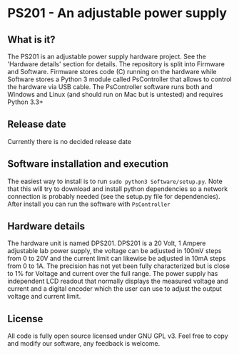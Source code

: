 PS201 - An adjustable power supply
======

What is it?
------
The PS201 is an adjustable power supply hardware project. See the 'Hardware details' section for details. The repository is split into Firmware and Software. Firmware stores code (C) running on the 
hardware while Software stores a Python 3 module called PsController that allows to control the hardware via USB cable.
The PsController software runs both and Windows and Linux (and should run on Mac but is untested) and requires Python 3.3+

Release date
------
Currently there is no decided release date

Software installation and execution
------
The easiest way to install is to run `sudo python3 Software/setup.py`. Note that this will try to download and install python dependencies so a network connection is probably needed (see the setup.py file for dependencies).
After install you can run the software with `PsController`

Hardware details
------
The hardware unit is named DPS201. DPS201 is a 20 Volt, 1 Ampere adjustable lab power supply, the voltage can be adjusted in 100mV steps from 0 to 20V and the current limit can likewise be adjusted in 10mA steps from 0 to 1A. 
The precision has not yet been fully characterized but is close to 1% for Voltage and current over the full range. 
The power supply has independent LCD readout that normally displays the measured voltage and current and a digital encoder which the user can use to adjust the output voltage and current limit.

License
------
All code is fully open source licensed under GNU GPL v3. Feel free to copy and modify our software, any feedback is welcome.
